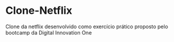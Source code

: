 # Clone-Netflix
Clone da netflix desenvolvido como exercício prático proposto pelo bootcamp da Digital Innovation One
